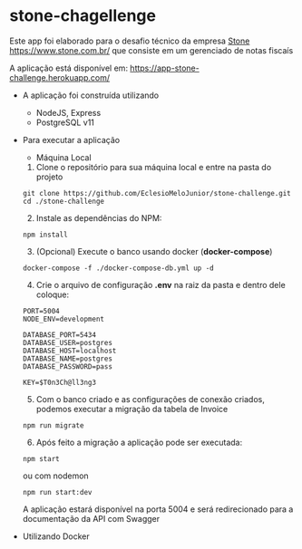 # stone-chagellenge

Este app foi elaborado para o desafio técnico da empresa [Stone](https://www.stone.com.br/)
https://www.stone.com.br/ que consiste em um gerenciado de notas fiscaís

A aplicação está disponível em: https://app-stone-challenge.herokuapp.com/

- A aplicação foi construída utilizando

  - NodeJS, Express
  - PostgreSQL v11

- Para executar a aplicação

  - Máquina Local

  1. Clone o repositório para sua máquina local e entre na pasta do projeto

  ```
  git clone https://github.com/EclesioMeloJunior/stone-challenge.git
  cd ./stone-challenge
  ```

  2. Instale as dependências do NPM:

  ```
  npm install
  ```

  3. (Opcional) Execute o banco usando docker (**docker-compose**)

  ```
  docker-compose -f ./docker-compose-db.yml up -d
  ```

  4. Crie o arquivo de configuração **.env** na raiz da pasta e dentro dele coloque:

  ```
  PORT=5004
  NODE_ENV=development

  DATABASE_PORT=5434
  DATABASE_USER=postgres
  DATABASE_HOST=localhost
  DATABASE_NAME=postgres
  DATABASE_PASSWORD=pass

  KEY=$T0n3Ch@ll3ng3
  ```

  5. Com o banco criado e as configurações de conexão criados, podemos executar a migração da tabela de Invoice

  ```
  npm run migrate
  ```

  6. Após feito a migração a aplicação pode ser executada:

  ```
  npm start
  ```

  ou com nodemon

  ```
  npm run start:dev
  ```

  A aplicação estará disponível na porta 5004 e será redirecionado para a documentação da API com Swagger

* Utilizando Docker
